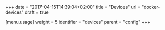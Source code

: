 +++
date = "2017-04-15T14:39:04+02:00"
title = "Devices"
url = "docker-devices"
draft = true

[menu.usage]
  weight = 5
  identifier = "devices"
  parent = "config"
+++
